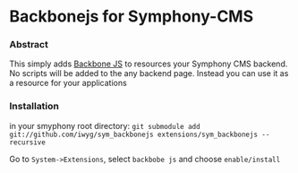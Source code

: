 # Backbonejs for Symphony-CMS

### Abstract 
This simply adds [Backbone JS][1] to resources your Symphony CMS backend. No
scripts will be added to the any backend page. Instead you can use it as
a resource for your applications

### Installation
in your smyphony root directory: `git submodule add git://github.com/iwyg/sym_backbonejs extensions/sym_backbonejs --recursive`

Go to `System->Extensions`, select `backbobe js` and choose `enable/install`

[1]: http://backbonejs.org/
